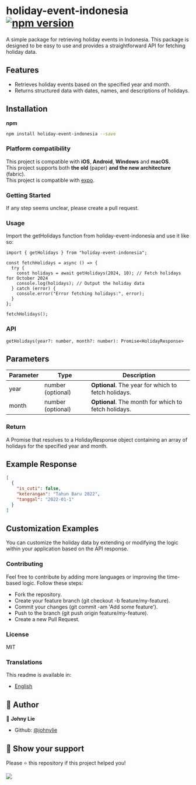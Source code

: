 # holiday-event-indonesia [![npm version](https://badge.fury.io/js/holiday-event-indonesia.svg)](https://badge.fury.io/js/holiday-event-indonesia)

A simple package for retrieving holiday events in Indonesia. This package is designed to be easy to use and provides a straightforward API for fetching holiday data.

## Features

- Retrieves holiday events based on the specified year and month.
- Returns structured data with dates, names, and descriptions of holidays.

## Installation

**npm**

```bash
npm install holiday-event-indonesia --save
```

### Platform compatibility

This project is compatible with **iOS**, **Android**, **Windows** and **macOS**.  
This project supports both **the old** (paper) **and the new architecture** (fabric).  
This project is compatible with [expo](https://docs.expo.dev/).

### Getting Started

If any step seems unclear, please create a pull request.

### Usage

Import the getHolidays function from holiday-event-indonesia and use it like so:

```tsx
import { getHolidays } from "holiday-event-indonesia";

const fetchHolidays = async () => {
  try {
    const holidays = await getHolidays(2024, 10); // Fetch holidays for October 2024
    console.log(holidays); // Output the holiday data
  } catch (error) {
    console.error("Error fetching holidays:", error);
  }
};

fetchHolidays();
```

### API

```tsx
getHolidays(year?: number, month?: number): Promise<HolidayResponse>
```

## Parameters

| Parameter | Type              | Description                                          |
| --------- | ----------------- | ---------------------------------------------------- |
| year      | number (optional) | **Optional**. The year for which to fetch holidays.  |
| month     | number (optional) | **Optional**. The month for which to fetch holidays. |

### Return

A Promise that resolves to a HolidayResponse object containing an array of holidays for the specified year and month.

## Example Response

```json
[
  {
    "is_cuti": false,
    "keterangan": "Tahun Baru 2022",
    "tanggal": "2022-01-1"
  }
]
```

## Customization Examples

You can customize the holiday data by extending or modifying the logic within your application based on the API response.

### Contributing

Feel free to contribute by adding more languages or improving the time-based logic. Follow these steps:

- Fork the repository.
- Create your feature branch (git checkout -b feature/my-feature).
- Commit your changes (git commit -am 'Add some feature').
- Push to the branch (git push origin feature/my-feature).
- Create a new Pull Request.

### License

MIT

### Translations

This readme is available in:

- [English](./README.md)

## 📝 Author

👤 **Johny Lie**

- Github: [@johnylie](https://github.com/johnylie)

## 🌱 Show your support

Please ⭐️ this repository if this project helped you!

[![](https://img.shields.io/static/v1?label=Sponsor&message=%E2%9D%A4&logo=GitHub&color=%23fe8e86)](https://github.com/sponsors/johnylie)
